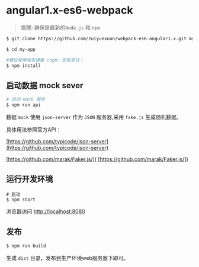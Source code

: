 # angular1.x-es6-webpack

>提醒: 确保是最新的`Node.js` 和 `npm`


```bash
$ git clone https://github.com/zuiyuexuan/webpack-es6-angular1.x.git my-app

$ cd my-app

#建议使用淘宝镜像 cnpm，安装更快！
$ npm install 
```

## 启动数据 mock sever
```bash
# 启动 mock 服务
$ npm run api
```

数据 `mock` 使用 `json-server` 作为 `JSON` 服务器,采用 `fake.js` 生成随机数据。

具体用法参照官方API：

 [https://github.com/typicode/json-server](https://github.com/typicode/json-server) 
 
 
 [https://github.com/marak/Faker.js/]( [https://github.com/marak/Faker.js/]) 
 

## 运行开发环境
```
# 启动
$ npm start
```

浏览器访问 [http://localhost:8080](http://localhost:8080) 

## 发布
```bash
$ npm run build
```

生成 `dist` 目录，发布到生产环境web服务器下即可。